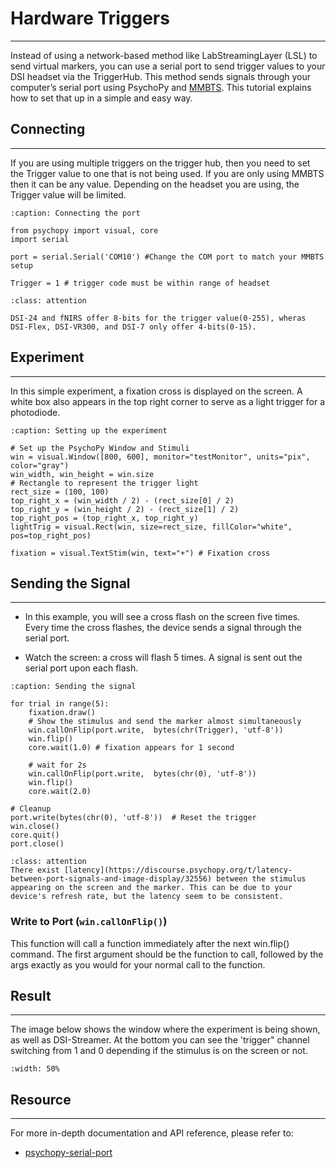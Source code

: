 # Hardware Triggers
--------------------------------------------------------------------------------------

Instead of using a network-based method like LabStreamingLayer (LSL) to send virtual markers, you can use a serial port to send trigger values to your DSI headset via the TriggerHub. This method sends signals through your computer’s serial port using PsychoPy and [MMBTS](../../help/tutorials/hardware.rst#mmbt-s-trigger-box-setup-with-e-prime). This tutorial explains how to set that up in a simple and easy way.

## Connecting
--------------------------------------------------------------------------------------

If you are using multiple triggers on the trigger hub, then you need to set the Trigger value to one that is not being used. If you are only using MMBTS then it can be any value. Depending on the headset you are using, the Trigger value will be limited.

```{code-block} python
:caption: Connecting the port

from psychopy import visual, core
import serial

port = serial.Serial('COM10') #Change the COM port to match your MMBTS setup

Trigger = 1 # trigger code must be within range of headset
```

```{admonition} Trigger Value Range
:class: attention

DSI-24 and fNIRS offer 8-bits for the trigger value(0-255), wheras DSI-Flex, DSI-VR300, and DSI-7 only offer 4-bits(0-15).
```

## Experiment
--------------------------------------------------------------------------------------

In this simple experiment, a fixation cross is displayed on the screen. A white box also appears in the top right corner to serve as a light trigger for a photodiode.

```{code-block} python
:caption: Setting up the experiment

# Set up the PsychoPy Window and Stimuli
win = visual.Window([800, 600], monitor="testMonitor", units="pix", color="gray")
win_width, win_height = win.size
# Rectangle to represent the trigger light
rect_size = (100, 100)
top_right_x = (win_width / 2) - (rect_size[0] / 2)
top_right_y = (win_height / 2) - (rect_size[1] / 2)
top_right_pos = (top_right_x, top_right_y)
lightTrig = visual.Rect(win, size=rect_size, fillColor="white", pos=top_right_pos)

fixation = visual.TextStim(win, text="+") # Fixation cross
```

## Sending the Signal
--------------------------------------------------------------------------------------

* In this example, you will see a cross flash on the screen five times. Every time the cross flashes, the device sends a signal through the serial port.

* Watch the screen: a cross will flash 5 times. A signal is sent out the serial port upon each flash.

```{code-block} python
:caption: Sending the signal

for trial in range(5):
    fixation.draw()
    # Show the stimulus and send the marker almost simultaneously
    win.callOnFlip(port.write,  bytes(chr(Trigger), 'utf-8'))
    win.flip()
    core.wait(1.0) # fixation appears for 1 second

    # wait for 2s
    win.callOnFlip(port.write,  bytes(chr(0), 'utf-8'))
    win.flip()
    core.wait(2.0) 

# Cleanup
port.write(bytes(chr(0), 'utf-8'))  # Reset the trigger
win.close()
core.quit()
port.close()
```

```{admonition} Latency
:class: attention
There exist [latency](https://discourse.psychopy.org/t/latency-between-port-signals-and-image-display/32556) between the stimulus appearing on the screen and the marker. This can be due to your device's refresh rate, but the latency seem to be consistent. 
```

### Write to Port (```win.callOnFlip()```)

This function will call a function immediately after the next win.flip() command.
The first argument should be the function to call, followed by the args exactly as you would for your normal call to the function.

## Result
--------------------------------------------------------------------------------------

The image below shows the window where the experiment is being shown, as well as DSI-Streamer. At the bottom you can see the 'trigger" channel switching from 1 and 0 depending if the stimulus is on the screen or not.

```{image} ../../_static/images/psychopy-serial.png
:width: 50%
```

## Resource
--------------------------------------------------------------------------------------

For more in-depth documentation and API reference, please refer to:

* [psychopy-serial-port](https://www.psychopy.org/hardware/serialPortInstr.html)
